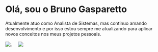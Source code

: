 # Olá, sou o Bruno Gasparetto

Atualmente atuo como Analista de Sistemas, mas continuo amando desenvolvimento e por isso estou sempre me atualizando para aplicar novos conceitos nos meus projetos pessoais.

<a href="https://twitter.com/brunoguntz">
  <img align="center" src="https://img.shields.io/badge/Twitter-000000?style=for-the-badge&logo=Twitter&logoColor=white" />
</a>
&nbsp;&nbsp;&nbsp;&nbsp;
<a href="https://www.linkedin.com/in/brunogasparetto/">
  <img align="center" src="https://img.shields.io/badge/LinkedIn-000000?style=for-the-badge&logo=LinkedIn&logoColor=white" />
</a>
